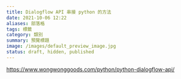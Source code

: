 ```yaml
---
title: Dialogflow API 串接 python 的方法
date: 2021-10-06 12:22
aliases: 部落格 
tags: 標籤
category: 類別
summary: 預覽標題
image: /images/default_preview_image.jpg
status: draft, hidden, published
---
```



https://www.wongwonggoods.com/python/python-dialogflow-api/